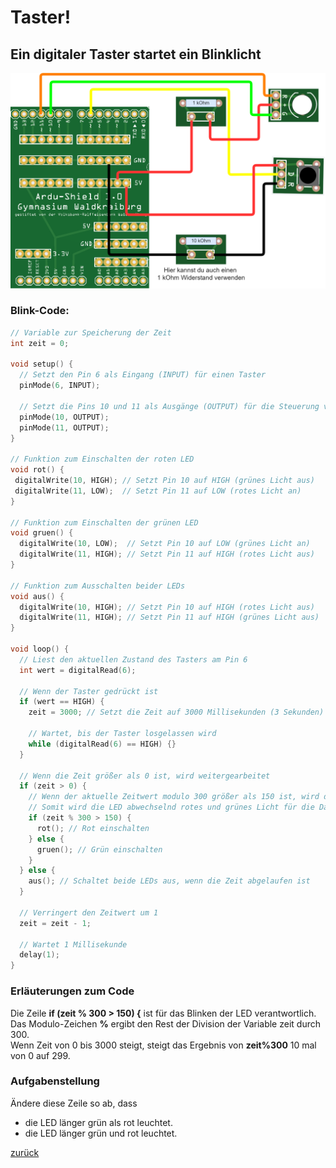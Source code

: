 <link rel="stylesheet" href="https://hi2272.github.io/StyleMD.css">

# Taster!

## Ein digitaler Taster startet ein Blinklicht

![alt text](2FarbLEDTaster.png)  


### Blink-Code:
```C++
// Variable zur Speicherung der Zeit
int zeit = 0;

void setup() {
  // Setzt den Pin 6 als Eingang (INPUT) für einen Taster
  pinMode(6, INPUT);
  
  // Setzt die Pins 10 und 11 als Ausgänge (OUTPUT) für die Steuerung von LEDs oder ähnlichem
  pinMode(10, OUTPUT);
  pinMode(11, OUTPUT);
}

// Funktion zum Einschalten der roten LED
void rot() {
 digitalWrite(10, HIGH); // Setzt Pin 10 auf HIGH (grünes Licht aus)
 digitalWrite(11, LOW);  // Setzt Pin 11 auf LOW (rotes Licht an)
}

// Funktion zum Einschalten der grünen LED
void gruen() {
  digitalWrite(10, LOW);  // Setzt Pin 10 auf LOW (grünes Licht an)
  digitalWrite(11, HIGH); // Setzt Pin 11 auf HIGH (rotes Licht aus)
}

// Funktion zum Ausschalten beider LEDs
void aus() {
  digitalWrite(10, HIGH); // Setzt Pin 10 auf HIGH (rotes Licht aus)
  digitalWrite(11, HIGH); // Setzt Pin 11 auf HIGH (grünes Licht aus)
}

void loop() {
  // Liest den aktuellen Zustand des Tasters am Pin 6
  int wert = digitalRead(6);
  
  // Wenn der Taster gedrückt ist
  if (wert == HIGH) {
    zeit = 3000; // Setzt die Zeit auf 3000 Millisekunden (3 Sekunden)
    
    // Wartet, bis der Taster losgelassen wird
    while (digitalRead(6) == HIGH) {}
  }
  
  // Wenn die Zeit größer als 0 ist, wird weitergearbeitet
  if (zeit > 0) {
    // Wenn der aktuelle Zeitwert modulo 300 größer als 150 ist, wird die rote LED eingeschaltet
    // Somit wird die LED abwechselnd rotes und grünes Licht für die Dauer von "zeit" anzeigen
    if (zeit % 300 > 150) {
      rot(); // Rot einschalten
    } else {
      gruen(); // Grün einschalten
    }
  } else {
    aus(); // Schaltet beide LEDs aus, wenn die Zeit abgelaufen ist
  }
  
  // Verringert den Zeitwert um 1
  zeit = zeit - 1;
  
  // Wartet 1 Millisekunde
  delay(1);
}

```
### Erläuterungen zum Code

Die Zeile **if (zeit % 300 > 150) {** ist für das Blinken der LED verantwortlich.  
Das Modulo-Zeichen **%** ergibt den Rest der Division der Variable zeit durch 300.  
Wenn Zeit von 0 bis 3000 steigt, steigt das Ergebnis von **zeit%300** 10 mal von 0 auf 299.  
### Aufgabenstellung
Ändere diese Zeile so ab, dass
- die LED länger grün als rot leuchtet.
- die LED länger grün und rot leuchtet.

  

[zurück](../index.html)

